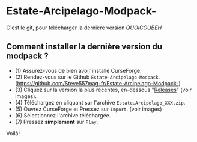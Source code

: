 # Estate-Arcipelago-Modpack-
C'est le git, pour télécharger la dernière version 
*QUOICOUBEH*

## __Comment installer la dernière version du modpack ?__
 
- (1)   Assurez-vous de bien avoir installé CurseForge. 
- (2)  Rendez-vous sur le Github `Estate-Arcipelago-Modpack`. (https://github.com/Steve557mag-fr/Estate-Arcipelago-Modpack-)
- (3)  Cliquez sur la version la plus récentes, en-dessous "[Releases](https://github.com/Steve557mag-fr/Estate-Arcipelago-Modpack-/releases)" (voir images).
- (4)  Téléchargez en cliquant sur l'archive `Estate.Arcipelago_XXX.zip`.
- (5)  Ouvrez CurseForge et Pressez sur `Import`. (voir images)
- (6) Sélectionnez l'archive téléchargée.
- (7) Pressez **simplement** sur `Play`. 

Voilà!
